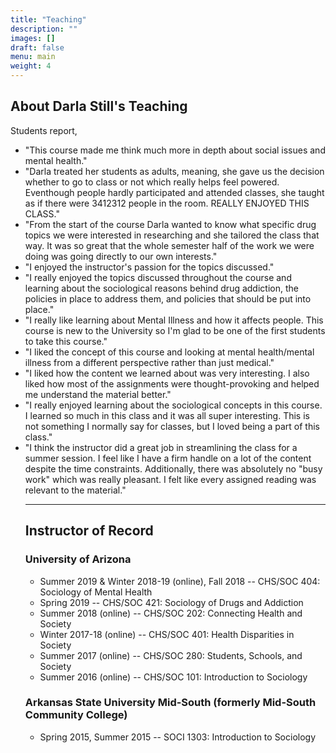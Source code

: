 ```yaml
---
title: "Teaching"
description: ""
images: []
draft: false
menu: main
weight: 4
---
```

<h2>About Darla Still's Teaching</h2>
Students report, 
    <ul><li>"This course made me think much more in depth about social issues and mental health."</li>
       <li>"Darla treated her students as adults, meaning, she gave us the decision whether to go to class or not which really helps feel powered. Eventhough people hardly participated and attended classes, she taught as if there were 3412312 people in the room. REALLY ENJOYED THIS CLASS."</li>	
       <li>"From the start of the course Darla wanted to know what specific drug topics we were interested in researching and she tailored the class that way. It was so great that the whole semester half of the work we were doing was going directly to our own interests."</li>
       <li>"I enjoyed the instructor's passion for the topics discussed."</li>
       <li>"I really enjoyed the topics discussed throughout the course and learning about the sociological reasons behind drug addiction, the policies in place to address them, and policies that should be put into place."</li>
       <li>"I really like learning about Mental Illness and how it affects people. This course is new to the University so I'm glad to be one of the first students to take this course."</li>
        <li>"I liked the concept of this course and looking at mental health/mental illness from a different perspective rather than just medical."</li>
        <li>"I liked how the content we learned about was very interesting. I also liked how most of the assignments were thought-provoking and helped me understand the material better."</li>
        <li>"I really enjoyed learning about the sociological concepts in this course. I learned so much in this class and it was all super interesting. This is not something I normally say for classes, but I loved being a part of this class."</li>
        <li>"I think the instructor did a great job in streamlining the class for a summer session. I feel like I have a firm handle on a lot of the content despite the time constraints. Additionally, there was absolutely no "busy work" which was really pleasant. I felt like every assigned reading was relevant to the material."</li>

<hr>
        
<h2>Instructor of Record</h2>

<h3>University of Arizona</h3>
<ul>
    <li>Summer 2019 & Winter 2018-19 (online), Fall 2018 -- CHS/SOC 404: Sociology of Mental
        Health</li>
    <li>Spring 2019 -- CHS/SOC 421: Sociology of Drugs and Addiction</li>
    <li>Summer 2018 (online) -- CHS/SOC 202: Connecting Health and Society</li>
    <li>Winter 2017-18 (online) -- CHS/SOC 401: Health Disparities in Society</li>
    <li>Summer 2017 (online) -- CHS/SOC 280: Students, Schools, and Society</li>
    <li>Summer 2016 (online) -- CHS/SOC 101: Introduction to Sociology</li></ul>

<h3>Arkansas State University Mid-South (formerly Mid-South Community College)</h3>
<ul>
    <li>Spring 2015, Summer 2015 -- SOCI 1303: Introduction to Sociology</li></ul>

